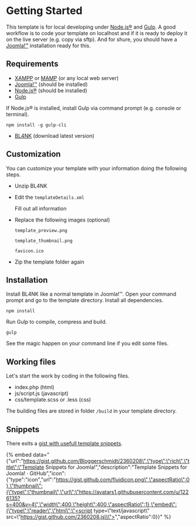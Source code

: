 # Getting Started

This template is for local developing under [Node.js®](http://nodejs.org/) and [Gulp](https://gulpjs.com/). A good workflow is to code your template on localhost and if it is ready to deploy it on the live server \(e.g. copy via sftp\). And for shure, you should have a [Joomla!™](https://www.joomla.org/) installation ready for this.

## Requirements

* [XAMPP](https://www.apachefriends.org/) or [MAMP](https://www.mamp.info) \(or any local web server\)
* [Joomla!™](https://www.joomla.org/) \(should be installed\)
* [Node.js®](http://nodejs.org/) \(should be installed\)
* [Gulp](https://gulpjs.com/)

If Node.js® is installed, install Gulp via command prompt \(e.g. console or terminal\).

```text
npm install -g gulp-cli
```

* [BL4NK](https://github.com/Bloggerschmidt/Blank/releases/latest) \(download latest version\)

## Customization

You can customize your template with your information doing the following steps.

* Unzip BL4NK
* Edit the `templateDetails.xml`

  Fill out all information

* Replace the following images \(optional\)

  `template_preview.png`

  `template_thumbnail.png`

  `favicon.ico`

* Zip the template folder again

## Installation

Install BL4NK like a normal template in Joomla!™. Open your command prompt and go to the template directory. Install all dependencies.

```text
npm install
```

Run Gulp to compile, compress and build.

```text
gulp
```

See the magic happen on your command line if you edit some files.

## Working files

Let's start the work by coding in the following files.

* index.php \(html\)
* js/script.js \(javascript\)
* css/template.scss or .less \(css\)

The building files are stored in folder `/build` in your template directory.

## Snippets

There exits a [gist with usefull template snippets](https://gist.github.com/Bloggerschmidt/2360208).

{% embed data="{\"url\":\"https://gist.github.com/Bloggerschmidt/2360208\",\"type\":\"rich\",\"title\":\"Template Snippets for Joomla!\",\"description\":\"Template Snippets for Joomla! · GitHub\",\"icon\":{\"type\":\"icon\",\"url\":\"https://gist.github.com/fluidicon.png\",\"aspectRatio\":0},\"thumbnail\":{\"type\":\"thumbnail\",\"url\":\"https://avatars1.githubusercontent.com/u/1226135?s=400&v=4\",\"width\":400,\"height\":400,\"aspectRatio\":1},\"embed\":{\"type\":\"reader\",\"html\":\"<script type=\\\"text/javascript\\\" src=\\\"https://gist.github.com/2360208.js\\\"></script>\",\"aspectRatio\":0}}" %}



